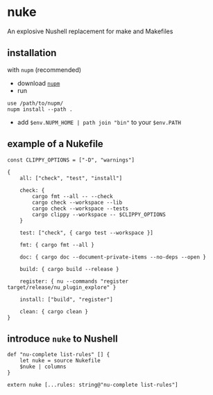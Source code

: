 # nuke
An explosive Nushell replacement for make and Makefiles

## installation
with `nupm` (recommended)

- download [`nupm`](https://github.com/nushell/nupm)
- run
```nushell
use /path/to/nupm/
nupm install --path .
```
- add `$env.NUPM_HOME | path join "bin"` to your `$env.PATH`

## example of a Nukefile
```nushell
const CLIPPY_OPTIONS = ["-D", "warnings"]

{
    all: ["check", "test", "install"]

    check: {
        cargo fmt --all -- --check
        cargo check --workspace --lib
        cargo check --workspace --tests
        cargo clippy --workspace -- $CLIPPY_OPTIONS
    }

    test: ["check", { cargo test --workspace }]

    fmt: { cargo fmt --all }

    doc: { cargo doc --document-private-items --no-deps --open }

    build: { cargo build --release }

    register: { nu --commands "register target/release/nu_plugin_explore" }

    install: ["build", "register"]

    clean: { cargo clean }
}
```

## introduce `nuke` to Nushell
```nushell
def "nu-complete list-rules" [] {
    let nuke = source Nukefile
    $nuke | columns
}

extern nuke [...rules: string@"nu-complete list-rules"]
```
